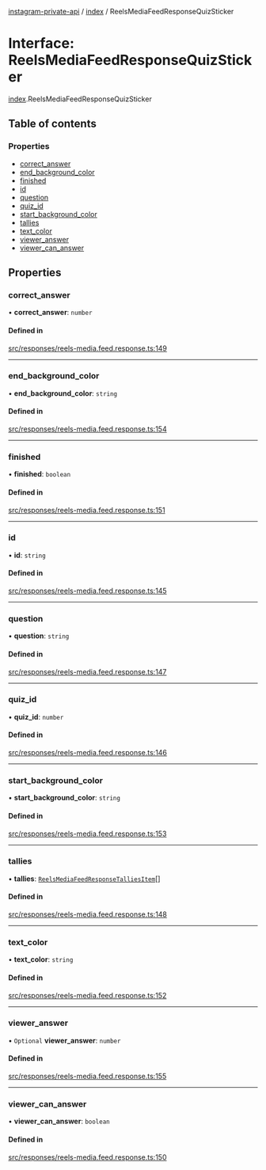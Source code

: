 [instagram-private-api](../../README.md) / [index](../../modules/index.md) / ReelsMediaFeedResponseQuizSticker

# Interface: ReelsMediaFeedResponseQuizSticker

[index](../../modules/index.md).ReelsMediaFeedResponseQuizSticker

## Table of contents

### Properties

- [correct\_answer](ReelsMediaFeedResponseQuizSticker.md#correct_answer)
- [end\_background\_color](ReelsMediaFeedResponseQuizSticker.md#end_background_color)
- [finished](ReelsMediaFeedResponseQuizSticker.md#finished)
- [id](ReelsMediaFeedResponseQuizSticker.md#id)
- [question](ReelsMediaFeedResponseQuizSticker.md#question)
- [quiz\_id](ReelsMediaFeedResponseQuizSticker.md#quiz_id)
- [start\_background\_color](ReelsMediaFeedResponseQuizSticker.md#start_background_color)
- [tallies](ReelsMediaFeedResponseQuizSticker.md#tallies)
- [text\_color](ReelsMediaFeedResponseQuizSticker.md#text_color)
- [viewer\_answer](ReelsMediaFeedResponseQuizSticker.md#viewer_answer)
- [viewer\_can\_answer](ReelsMediaFeedResponseQuizSticker.md#viewer_can_answer)

## Properties

### correct\_answer

• **correct\_answer**: `number`

#### Defined in

[src/responses/reels-media.feed.response.ts:149](https://github.com/Nerixyz/instagram-private-api/blob/0e0721c/src/responses/reels-media.feed.response.ts#L149)

___

### end\_background\_color

• **end\_background\_color**: `string`

#### Defined in

[src/responses/reels-media.feed.response.ts:154](https://github.com/Nerixyz/instagram-private-api/blob/0e0721c/src/responses/reels-media.feed.response.ts#L154)

___

### finished

• **finished**: `boolean`

#### Defined in

[src/responses/reels-media.feed.response.ts:151](https://github.com/Nerixyz/instagram-private-api/blob/0e0721c/src/responses/reels-media.feed.response.ts#L151)

___

### id

• **id**: `string`

#### Defined in

[src/responses/reels-media.feed.response.ts:145](https://github.com/Nerixyz/instagram-private-api/blob/0e0721c/src/responses/reels-media.feed.response.ts#L145)

___

### question

• **question**: `string`

#### Defined in

[src/responses/reels-media.feed.response.ts:147](https://github.com/Nerixyz/instagram-private-api/blob/0e0721c/src/responses/reels-media.feed.response.ts#L147)

___

### quiz\_id

• **quiz\_id**: `number`

#### Defined in

[src/responses/reels-media.feed.response.ts:146](https://github.com/Nerixyz/instagram-private-api/blob/0e0721c/src/responses/reels-media.feed.response.ts#L146)

___

### start\_background\_color

• **start\_background\_color**: `string`

#### Defined in

[src/responses/reels-media.feed.response.ts:153](https://github.com/Nerixyz/instagram-private-api/blob/0e0721c/src/responses/reels-media.feed.response.ts#L153)

___

### tallies

• **tallies**: [`ReelsMediaFeedResponseTalliesItem`](ReelsMediaFeedResponseTalliesItem.md)[]

#### Defined in

[src/responses/reels-media.feed.response.ts:148](https://github.com/Nerixyz/instagram-private-api/blob/0e0721c/src/responses/reels-media.feed.response.ts#L148)

___

### text\_color

• **text\_color**: `string`

#### Defined in

[src/responses/reels-media.feed.response.ts:152](https://github.com/Nerixyz/instagram-private-api/blob/0e0721c/src/responses/reels-media.feed.response.ts#L152)

___

### viewer\_answer

• `Optional` **viewer\_answer**: `number`

#### Defined in

[src/responses/reels-media.feed.response.ts:155](https://github.com/Nerixyz/instagram-private-api/blob/0e0721c/src/responses/reels-media.feed.response.ts#L155)

___

### viewer\_can\_answer

• **viewer\_can\_answer**: `boolean`

#### Defined in

[src/responses/reels-media.feed.response.ts:150](https://github.com/Nerixyz/instagram-private-api/blob/0e0721c/src/responses/reels-media.feed.response.ts#L150)
